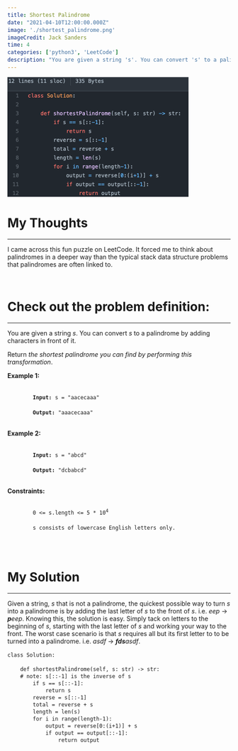 ```yaml
---
title: Shortest Palindrome
date: "2021-04-10T12:00:00.000Z"
image: './shortest_palindrome.png'
imageCredit: Jack Sanders
time: 4
categories: ['python3', 'LeetCode']
description: "You are given a string 's'. You can convert 's' to a palindrome by adding characters in front of it. Return the shortest palindrome you can find by performing this transformation."
---
```

<img src="./shortest_palindrome.png" alt="Shortest Palindrome">

# My Thoughts
----------------
<p>
I came across this fun puzzle on LeetCode. It forced me to think about palindromes in a deeper way than the typical stack data structure problems that palindromes are often linked to.
<p><br>

# Check out the problem definition:
----------------
<p>
You are given a string <em>s</em>. You can convert <em>s</em> to a palindrome by adding characters in front of it.
</p>
<p>
Return <em>the shortest palindrome you can find by performing this transformation</em>.
</p>

<p>
	<strong>Example 1:</strong>
</p>
<p>
	<code>
		<strong>Input:</strong> s = "aacecaaa"<br>
		<strong>Output:</strong> "aaacecaaa"
	</code>

<p>
	<strong>Example 2:</strong></p>
<p>
	<code>
		<strong>Input:</strong> s = "abcd"<br>
		<strong>Output:</strong> "dcbabcd"
	</code>
</p>

<p>
	<strong>Constraints:</strong>
</p>
<p>
	<code>
		0 &lt;= s.length &lt;= 5 * 10<sup>4</sup><br>
		s consists of lowercase English letters only.
	</code>
</p><br>

# My Solution
----------------
<p>
Given a string, <em>s</em> that is not a palindrome, the quickest possible way to turn <em>s</em> into a palindrome is by adding the last letter of <em>s</em> to the front of <em>s</em>. i.e. <em>eep</em> -> <em><strong>p</strong>eep</em>. Knowing this, the solution is easy. Simply tack on letters to the beginning of <em>s</em>, starting with the last letter of <em>s</em> and working your way to the front. The worst case scenario is that <em>s</em> requires all but its first letter to to be turned into a palindrome. i.e. <em>asdf</em> -> <em><strong>fds</strong>asdf</em>.

```
class Solution:

    def shortestPalindrome(self, s: str) -> str:
	# note: s[::-1] is the inverse of s
        if s == s[::-1]:
            return s
        reverse = s[::-1]
        total = reverse + s
        length = len(s)
        for i in range(length-1):
            output = reverse[0:(i+1)] + s
            if output == output[::-1]:
                return output
```
